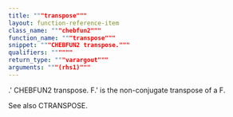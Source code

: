 ```yaml
---
title: """transpose"""
layout: function-reference-item
class_name: """chebfun2"""
function_name: """transpose"""
snippet: """CHEBFUN2 transpose."""
qualifiers: """"""
return_type: """varargout"""
arguments: """(rhs1)"""
---
```


  .'   CHEBFUN2 transpose. 
     F.' is the non-conjugate transpose of a F. 
  
  See also CTRANSPOSE. 
